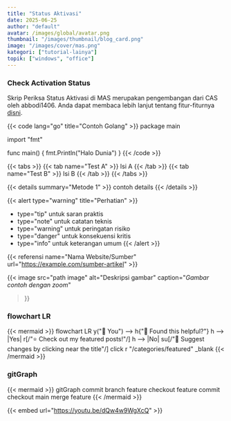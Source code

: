 ```yaml
---
title: "Status Aktivasi"
date: 2025-06-25
author: "default"
avatar: /images/global/avatar.png
thumbnail: "/images/thumbnail/blog_card.png"
image: "/images/cover/mas.png"
kategori: ["tutorial-lainya"]
topik: ["windows", "office"]
---
```


### Check Activation Status

Skrip Periksa Status Aktivasi di MAS merupakan pengembangan dari CAS oleh abbodi1406.
Anda dapat membaca lebih lanjut tentang fitur-fiturnya [disni](../cas).


{{< code lang="go" title="Contoh Golang" >}}
package main

import "fmt"

func main() {
    fmt.Println("Halo Dunia")
}
{{< /code >}}

{{< tabs >}}
  {{< tab name="Test A" >}} Isi A {{< /tab >}}
  {{< tab name="Test B" >}} Isi B {{< /tab >}}
{{< /tabs >}}

{{< details summary="Metode 1" >}}
contoh details
{{< /details >}}


{{< alert type="warning" title="Perhatian" >}}
  - type="tip" untuk saran praktis
  - type="note" untuk catatan teknis
  - type="warning" untuk peringatan risiko
  - type="danger" untuk konsekuensi kritis
  - type="info" untuk keterangan umum
{{< /alert >}}

{{< referensi 
  name="Nama Website/Sumber" 
  url="https://example.com/sumber-artikel" >}}

  {{< image 
  src="path image" 
  alt="Deskripsi gambar" 
  caption="*Gambar contoh dengan zoom*" 
  >}}

### flowchart LR
  {{< mermaid >}}
flowchart LR
    y("👫 You") --> h{"🤝 Found this helpful?"}
    h --> |Yes| r[/"⭐ Check out my featured posts!"/]
    h --> |No| su[/"📝 Suggest changes by clicking near the title"/]
    click r "/categories/featured" _blank
{{< /mermaid >}}

### gitGraph

{{< mermaid >}}
gitGraph
  commit
  branch feature
  checkout feature
  commit
  checkout main
  merge feature
{{< /mermaid >}}

{{< embed url="https://youtu.be/dQw4w9WgXcQ" >}}


